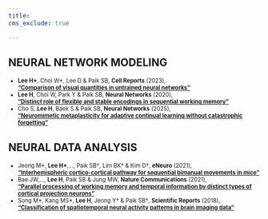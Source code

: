 ```yaml
---
title: 
cms_exclude: true

---
```


## NEURAL NETWORK MODELING

<ul style="font-size: 0.8em;">
  <li><strong>Lee H*</strong>, Choi W*, Lee D & Paik SB, <strong>Cell Reports</strong> (2023),<br>  
    <strong><a href="https://doi.org/10.1016/j.celrep.2023.112900" target="_blank">“Comparison of visual quantities in untrained neural networks”</a></strong></li>

  <li><strong>Lee H</strong>, Choi W, Park Y & Paik SB, <strong>Neural Networks</strong> (2020),<br>  
    <strong><a href="https://doi.org/10.1016/j.neunet.2019.09.034" target="_blank">“Distinct role of flexible and stable encodings in sequential working memory”</a></strong></li>

  <li>Cho S, <strong>Lee H</strong>, Baek S & Paik SB, <strong>Neural Networks</strong> (2025),<br>  
    <strong><a href="https://doi.org/10.1016/j.neunet.2025.107762" target="_blank">“Neuromimetic metaplasticity for adaptive continual learning without catastrophic forgetting”</a></strong></li>

</ul>


## NEURAL DATA ANALYSIS

<ul style="font-size: 0.8em;">
  <li>Jeong M*, <strong>Lee H*</strong>,..., Paik SB†, Lim BK† & Kim D†, <strong>eNeuro</strong> (2021),<br>  
    <strong><a href="https://doi.org/10.1523/ENEURO.0200-21.2021" target="_blank">“Interhemispheric cortico-cortical pathway for sequential bimanual movements in mice”</a></strong></li>

  <li>Bae JW,…, <strong>Lee H</strong>, Paik SB & Jung MW, <strong>Nature Communications</strong> (2021),<br>  
    <strong><a href="https://doi.org/10.1038/s41467-021-24565-z" target="_blank">“Parallel processing of working memory and temporal information by distinct types of cortical projection neurons”</a></strong></li>

  <li>Song M*, Kang MS*, <strong>Lee H</strong>, Jeong Y† & Paik SB†, <strong>Scientific Reports</strong> (2018),<br>  
    <strong><a href="https://doi.org/10.1038/s41598-018-26605-z" target="_blank">“Classification of spatiotemporal neural activity patterns in brain imaging data”</a></strong></li>
</ul>

